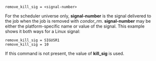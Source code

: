     remove_kill_sig = <signal-number>

For the scheduler universe only, **signal-number** is the signal
delivered to the job when the job is removed with *condor_rm*.
**signal-number** may be either the platform-specific name or value of
the signal. This example shows it both ways for a Linux signal:

<div>

<div>

    remove_kill_sig = SIGUSR1
    remove_kill_sig = 10

</div>

</div>

If this command is not present, the value of **kill_sig** is used.
